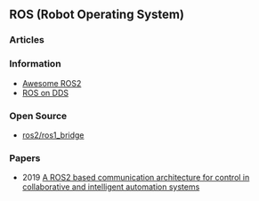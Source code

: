 ## ROS (Robot Operating System)


### Articles


### Information
- [Awesome ROS2](https://fkromer.github.io/awesome-ros2/)
- [ROS on DDS](https://design.ros2.org/articles/ros_on_dds.html)



### Open Source
- [ros2/ros1_bridge](https://github.com/ros2/ros1_bridge)



### Papers
- 2019 [A ROS2 based communication architecture for control in collaborative and intelligent automation systems](https://arxiv.org/pdf/1905.09654.pdf)
